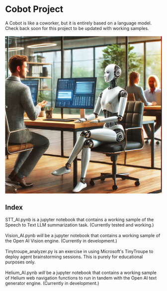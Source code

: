 # Cobot Project
A Cobot is like a coworker, but it is entirely based on a language model. Check back soon for this project to be updated with working samples.
\
\
![SCreenshot of a Cobot](/media/Cobot.webp)

## Index

STT_AI.pynb is a jupyter notebook that contains a working sample of the Speech to Text LLM summarization task. (Currently tested and working.)\
\
Vision_AI.pynb *will* be a jupyter notebook that contains a working sample of the Open AI Vision engine. (Currently in development.)\
\
Tinytroupe_analyzer.py is an exercise in using Microsoft's TinyTroupe to deploy agent brainstorming sessions. This is purely for educational purposes only.\
\
Helium_AI.pynb *will* be a jupyter notebook that contains a working sample of Helium web navigation functions to run in tandem with the Open AI text generator engine.
(Currently in development.)


